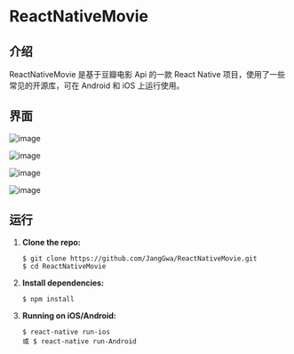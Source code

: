 # ReactNativeMovie
## 介绍

ReactNativeMovie 是基于豆瓣电影 Api 的一款 React Native 项目，使用了一些常见的开源库，可在 Android 和 iOS 上运行使用。

## 界面

![image](https://github.com/JangGwa/ReactNativeMovie/pic/首页.png)

![image](https://github.com/JangGwa/ReactNativeMovie/pic/推荐.png)

![image](https://github.com/JangGwa/ReactNativeMovie/pic/电影详情.png)

![image](https://github.com/JangGwa/ReactNativeMovie/pic/我的.png)

## 运行

1. **Clone the repo:**

   ```
   $ git clone https://github.com/JangGwa/ReactNativeMovie.git  
   $ cd ReactNativeMovie
   ```

2. **Install dependencies:**

   ```
   $ npm install
   ```

3. **Running on iOS/Android:**

   ```
   $ react-native run-ios
   或 $ react-native run-Android
   ```

## 